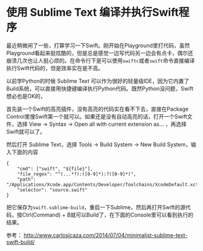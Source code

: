 使用 Sublime Text 编译并执行Swift程序
===================================

最近稍微闲了一些，打算学习一下Swift。刚开始在Playground里打代码，虽然Playground看起来挺炫酷的，但是总是感觉一边写代码另一边会有点卡，偶尔还崩溃几次也让人挺心烦的。在命令行下是可以使用```swiftc```或者```swift```命令直接编译执行Swift代码的，但是效率实在是不高。

以前学Python的时候 Sublime Text 可以作为很好的轻量级IDE，因为它内置了Build系统，可以直接用快捷键编译执行Python代码。既然Python没问题，Swift想必也是OK的，

首先装一个Swift的高亮插件，没有高亮的代码实在看不下去，直接在Package Control里搜Swift第一个就可以。如果还是没有自动高亮的话，打开一个Swift文件，选择 View -> Syntax -> Open all with current extension as... ，再选择Swift就可以了。 

然后打开 Sublime Text，选择 Tools -> Build System -> New Build System，输入下面的内容

    {
	    "cmd": ["swift", "${file}"],
        "file_regex": "^(...*?):([0-9]*):?([0-9]*)",
        "path": "/Applications/Xcode.app/Contents/Developer/Toolchains/XcodeDefault.xctoolchain/usr/bin/",
        "selector": "source.swift"
    }
    
把它保存为```swift.sublime-build```，重启一下Sublime，然后再打开Swift的源代码，按Ctrl(Command) + B就可以Build了，在下面的Console里可以看到执行的结果。

参考： http://www.carlosicaza.com/2014/07/04/minimalist-sublime-text-swift-build/

